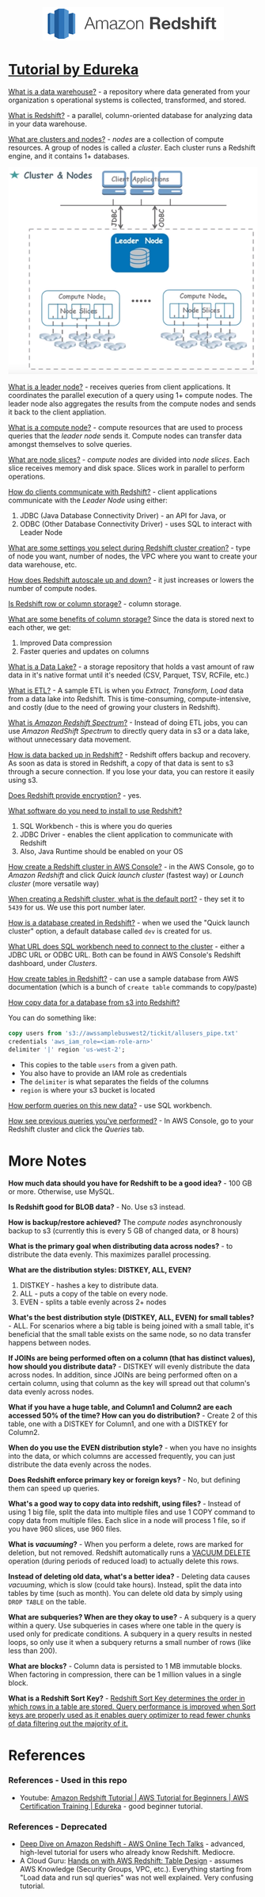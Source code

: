 <p align="center">
    <img src="images/redshift_logo.png">
</p>


# [Tutorial by Edureka](https://www.youtube.com/watch?v=fc5WPKnbam8)

[What is a data warehouse?](https://youtu.be/fc5WPKnbam8?t=75) - a repository where data generated from your organization
s operational systems is collected, transformed, and stored.

[What is Redshift?](https://youtu.be/fc5WPKnbam8?t=349) - a parallel, column-oriented database for analyzing data in your data warehouse.

[What are clusters and nodes?](https://youtu.be/fc5WPKnbam8?t=381) - _nodes_ are a collection of compute resources. A group of nodes is called a _cluster_. Each cluster runs a Redshift engine, and it contains 1+ databases.

![Clusters and Nodes](./images/clustersAndNodes.png)

[What is a leader node?](https://youtu.be/fc5WPKnbam8?t=397) - receives queries from client applications. It coordinates the parallel execution of a query using 1+ compute nodes. The leader node also aggregates the results from the compute nodes and sends it back to the client appliation.

[What is a compute node?](https://youtu.be/fc5WPKnbam8?t=422) - compute resources that are used to process queries that the _leader node_ sends it. Compute nodes can transfer data amongst themselves to solve queries.

[What are node slices?](https://youtu.be/fc5WPKnbam8?t=435) - _compute nodes_ are divided into _node slices_. Each slice receives memory and disk space. Slices work in parallel to perform operations.

[How do clients communicate with Redshift?](https://youtu.be/fc5WPKnbam8?t=466) - client applications  communicate with the _Leader Node_ using either:

1. JDBC (Java Database Connectivity Driver) - an API for Java, or
1. ODBC (Other Database Connectivity Driver) - uses SQL to interact with Leader Node

[What are some settings you select during Redshift cluster creation?](https://youtu.be/fc5WPKnbam8?t=598) - type of node you want, number of nodes, the VPC where you want to create your data warehouse, etc.

[How does Redshift autoscale up and down?](https://youtu.be/fc5WPKnbam8?t=657) - it just increases or lowers the number of compute nodes.

[Is Redshift row or column storage?](https://youtu.be/fc5WPKnbam8?t=730) - column storage.

[What are some benefits of column storage?](https://youtu.be/fc5WPKnbam8?t=817) Since the data is stored next to each other, we get:
1. Improved Data compression
1. Faster queries and updates on columns

[What is a Data Lake?](https://youtu.be/fc5WPKnbam8?t=962) - a storage repository that holds a vast amount of raw data in it's native format until it's needed (CSV, Parquet, TSV, RCFile, etc.)

[What is ETL?](https://youtu.be/fc5WPKnbam8?t=977) - A sample ETL is when you _Extract, Transform, Load_ data from a data lake into Redshift. This is time-consuming, compute-intensive, and costly (due to the need of growing your clusters in Redshift).

[What is _Amazon Redshift Spectrum_?](https://youtu.be/fc5WPKnbam8?t=1012) - Instead of doing ETL jobs, you can use _Amazon RedShift Spectrum_ to directly query data in s3 or a data lake, without unnecessary data movement.

[How is data backed up in Redshift?](https://youtu.be/fc5WPKnbam8?t=1034) - Redshift offers backup and recovery. As soon as data is stored in Redshift, a copy of that data is sent to s3 through a secure connection. If you lose your data, you can restore it easily using s3.

[Does Redshift provide encryption?](https://youtu.be/fc5WPKnbam8?t=1059) - yes.

[What software do you need to install to use Redshift?](https://youtu.be/fc5WPKnbam8?t=1097)

1. SQL Workbench - this is where you do queries
1. JDBC Driver - enables the client application to communicate with Redshift
1. Also, Java Runtime should be enabled on your OS

[How create a Redshift cluster in AWS Console?](https://youtu.be/fc5WPKnbam8?t=1230) - in the AWS Console, go to _Amazon Redshift_ and click _Quick launch cluster_ (fastest way) or _Launch cluster_ (more versatile way)

[When creating a Redshift cluster, what is the default port?](https://youtu.be/fc5WPKnbam8?t=1348) - they set it to `5439` for us. We use this port number later.

[How is a database created in Redshift?](https://youtu.be/fc5WPKnbam8?t=1459) - when we used the "Quick launch cluster" option, a default database called `dev` is created for us.

[What URL does SQL workbench need to connect to the cluster](https://youtu.be/fc5WPKnbam8?t=1571) - either a JDBC URL or ODBC URL. Both can be found in AWS Console's Redshift dashboard, under _Clusters_.

[How create tables in Redshift?](https://youtu.be/fc5WPKnbam8?t=1669) - can use a sample database from AWS documentation (which is a bunch of `create table` commands to copy/paste)

[How copy data for a database from s3 into Redshift?](https://youtu.be/fc5WPKnbam8?t=1742)

You can do something like:

```sql
copy users from 's3://awssamplebuswest2/tickit/allusers_pipe.txt'
credentials 'aws_iam_role=<iam-role-arn>'
delimiter '|' region 'us-west-2';
```
- This copies to the table `users` from a given path.
- You also have to provide an IAM role as credentials
- The `delimiter` is what separates the fields of the columns
- `region` is where your s3 bucket is located

[How perform queries on this new data?](https://youtu.be/fc5WPKnbam8?t=1878) - use SQL workbench.

[How see previous queries you've performed?](https://youtu.be/fc5WPKnbam8?t=1981) - In AWS Console, go to your Redshift cluster and click the _Queries_ tab.


# More Notes

__How much data should you have for Redshift to be a good idea?__ - 100 GB or more. Otherwise, use MySQL.

__Is Redshift good for BLOB data?__ - No. Use s3 instead.

__How is backup/restore achieved?__ The _compute nodes_ asynchronously backup to s3 (currently this is every 5 GB of changed data, or 8 hours)

__What is the primary goal when distributing data across nodes?__ - to distribute the data evenly. This maximizes parallel processing.

__What are the distribution styles: DISTKEY, ALL, EVEN?__

1. DISTKEY - hashes a key to distribute data.
1. ALL - puts a copy of the table on every node.
1. EVEN - splits a table evenly across 2+ nodes

__What's the best distribution style (DISTKEY, ALL, EVEN) for small tables?__ - ALL. For scenarios where a big table is being joined with a small table, it's beneficial that the small table exists on the same node, so no data transfer happens between nodes.

__If JOINs are being performed often on a column (that has distinct values), how should you distribute data?__ - DISTKEY will evenly distribute the data across nodes. In addition, since JOINs are being performed often on a certain column, using that column as the key will spread out that column's data evenly across nodes.

__What if you have a huge table, and Column1 and Column2 are each accessed 50% of the time? How can you do distribution?__ - Create 2 of this table, one with a DISTKEY for Column1, and one with a DISTKEY for Column2.

__When do you use the EVEN distribution style?__ - when you have no insights into the data, or which columns are accessed frequently, you can just distribute the data evenly across the nodes.

__Does Redshift enforce primary key or foreign keys?__ - No, but defining them can speed up queries.

__What's a good way to copy data into redshift, using files?__ - Instead of using 1 big file, split the data into multiple files and use 1 COPY command to copy data from multiple files. Each slice in a node will process 1 file, so if you have 960 slices, use 960 files.

__What is _vacuuming_?__ - When you perform a delete, rows are marked for deletion, but not removed. Redshift automatically runs a [VACUUM DELETE](https://docs.aws.amazon.com/en_pv/redshift/latest/dg/t_Reclaiming_storage_space202.html) operation (during periods of reduced load) to actually delete this rows.

__Instead of deleting old data, what's a better idea?__ - Deleting data causes _vacuuming_, which is slow (could take hours). Instead, split the data into tables by time (such as month). You can delete old data by simply using `DROP TABLE` on the table.

__What are subqueries? When are they okay to use?__ - A subquery is a query within a query. Use subqueries in cases where one table in the query is used only for predicate conditions. A subquery in a query results in nested loops, so only use it when a subquery returns a small number of rows (like less than 200).

__What are blocks?__ - Column data is persisted to 1 MB immutable blocks. When factoring in compression, there can be 1 million values in a single block.

__What is a Redshift Sort Key?__ - [Redshift Sort Key determines the order in which rows in a table are stored. Query performance is improved when Sort keys are properly used as it enables query optimizer to read fewer chunks of data filtering out the majority of it.](https://hevodata.com/blog/redshift-sort-keys-choosing-best-sort-style/)

# References

### References - Used in this repo

- Youtube: [Amazon Redshift Tutorial | AWS Tutorial for Beginners | AWS Certification Training | Edureka](https://www.youtube.com/watch?v=fc5WPKnbam8) - good beginner tutorial.

### References - Deprecated

- [Deep Dive on Amazon Redshift - AWS Online Tech Talks](https://www.youtube.com/watch?v=Hur-p3kGDTA) - advanced, high-level tutorial for users who already know Redshift. Mediocre.
- A Cloud Guru: [Hands on with AWS Redshift: Table Design](https://learn.acloud.guru/course/aws-redshift-table-design/dashboard) - assumes AWS Knowledge (Security Groups, VPC, etc.). Everything starting from "Load data and run sql queries" was not well explained. Very confusing tutorial.
